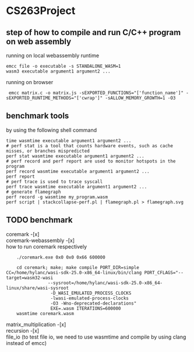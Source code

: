 # CS263Project

## step of how to compile and run C/C++ program on web assembly

running on local webassembly runtime
```shell
emcc file -o executable -s STANDALONE_WASM=1
wasm3 executable argument1 argument2 ...
```
running on browser
```shell
 emcc matrix.c -o matrix.js -sEXPORTED_FUNCTIONS="['function_name']" -sEXPORTED_RUNTIME_METHODS="['cwrap']" -sALLOW_MEMORY_GROWTH=1 -O3
```
## benchmark tools
by using the following shell command 
```shell
time wasmtime executable argument1 argument2 ...
# perf stat is a tool that counts hardware events, such as cache misses, or branches mispredicted
perf stat wasmtime executable argument1 argument2 ...
# perf record and perf report are used to monitor hotspots in the program
perf record wasmtime executable argument1 argument2 ...
perf report
# perf trace is used to trace syscall
perf trace wasmtime executable argument1 argument2 ...
# generate flamegraph
perf record -g wasmtime my_program.wasm
perf script | stackcollapse-perf.pl | flamegraph.pl > flamegraph.svg
```
## TODO benchmark 
coremark -[x]   
coremark-webassembly -[x]  
how to run coremark respectively
```shell
    ./coremark.exe 0x0 0x0 0x66 600000 
```           
```shell
    cd coremark; make; make compile PORT_DIR=simple CC=/home/hylanc/wasi-sdk-25.0-x86_64-linux/bin/clang PORT_CFLAGS="--target=wasm32-wasi 
                --sysroot=/home/hylanc/wasi-sdk-25.0-x86_64-linux/share/wasi-sysroot
                 -D_WASI_EMULATED_PROCESS_CLOCKS 
                 -lwasi-emulated-process-clocks 
                 -O3 -Wno-deprecated-declarations"
                 EXE=.wasm ITERATIONS=600000
    wasmtime coremark.wasm
```
matrix_multiplication -[x]   
recursion -[x]   
file_io (to test file io, we need to use wasmtime and compile by using clang instead of emcc)

